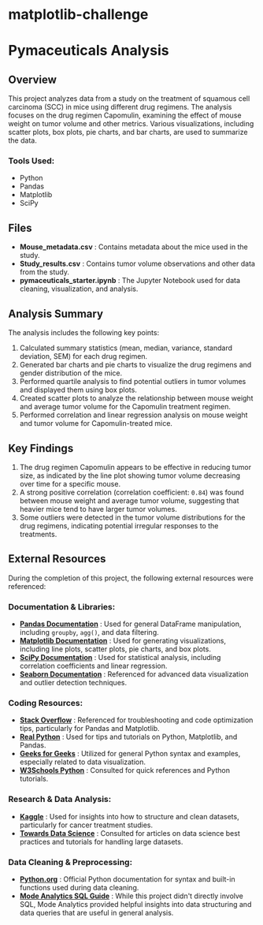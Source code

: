 # matplotlib-challenge

# Pymaceuticals Analysis

## Overview

This project analyzes data from a study on the treatment of squamous cell carcinoma (SCC) in mice using different drug regimens. The analysis focuses on the drug regimen Capomulin, examining the effect of mouse weight on tumor volume and other metrics. Various visualizations, including scatter plots, box plots, pie charts, and bar charts, are used to summarize the data.

### Tools Used:

* Python
* Pandas
* Matplotlib
* SciPy

## Files

* **Mouse_metadata.csv** : Contains metadata about the mice used in the study.
* **Study_results.csv** : Contains tumor volume observations and other data from the study.
* **pymaceuticals_starter.ipynb** : The Jupyter Notebook used for data cleaning, visualization, and analysis.

## Analysis Summary

The analysis includes the following key points:

1. Calculated summary statistics (mean, median, variance, standard deviation, SEM) for each drug regimen.
2. Generated bar charts and pie charts to visualize the drug regimens and gender distribution of the mice.
3. Performed quartile analysis to find potential outliers in tumor volumes and displayed them using box plots.
4. Created scatter plots to analyze the relationship between mouse weight and average tumor volume for the Capomulin treatment regimen.
5. Performed correlation and linear regression analysis on mouse weight and tumor volume for Capomulin-treated mice.

## Key Findings

1. The drug regimen Capomulin appears to be effective in reducing tumor size, as indicated by the line plot showing tumor volume decreasing over time for a specific mouse.
2. A strong positive correlation (correlation coefficient: `0.84`) was found between mouse weight and average tumor volume, suggesting that heavier mice tend to have larger tumor volumes.
3. Some outliers were detected in the tumor volume distributions for the drug regimens, indicating potential irregular responses to the treatments.


## External Resources

During the completion of this project, the following external resources were referenced:

### Documentation & Libraries:

* **[Pandas Documentation]()** : Used for general DataFrame manipulation, including `groupby`, `agg()`, and data filtering.
* **[Matplotlib Documentation]()** : Used for generating visualizations, including line plots, scatter plots, pie charts, and box plots.
* **[SciPy Documentation]()** : Used for statistical analysis, including correlation coefficients and linear regression.
* **[Seaborn Documentation]()** : Referenced for advanced data visualization and outlier detection techniques.

### Coding Resources:

* **[Stack Overflow](https://stackoverflow.com/)** : Referenced for troubleshooting and code optimization tips, particularly for Pandas and Matplotlib.
* **[Real Python](https://realpython.com/)** : Used for tips and tutorials on Python, Matplotlib, and Pandas.
* **[Geeks for Geeks](https://www.geeksforgeeks.org/)** : Utilized for general Python syntax and examples, especially related to data visualization.
* **[W3Schools Python]()** : Consulted for quick references and Python tutorials.

### Research & Data Analysis:

* **[Kaggle](https://www.kaggle.com/)** : Used for insights into how to structure and clean datasets, particularly for cancer treatment studies.
* **[Towards Data Science](https://towardsdatascience.com/)** : Consulted for articles on data science best practices and tutorials for handling large datasets.

### Data Cleaning & Preprocessing:

* **[Python.org](https://www.python.org/doc/)** : Official Python documentation for syntax and built-in functions used during data cleaning.
* **[Mode Analytics SQL Guide]()** : While this project didn't directly involve SQL, Mode Analytics provided helpful insights into data structuring and data queries that are useful in general analysis.
